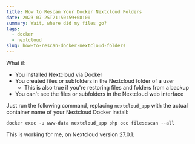```yaml
---
title: How to Rescan Your Docker Nextcloud Folders
date: 2023-07-25T21:50:59+08:00
summary: Wait, where did my files go?
tags:
  - docker
  - nextcloud
slug: how-to-rescan-docker-nextcloud-folders
---
```


What if:
- You installed Nextcloud via Docker
- You created files or subfolders in the Nextcloud folder of a user
  - This is also true if you're restoring files and folders from a backup
- You can't see the files or subfolders in the Nextcloud web interface

Just run the following command, replacing `nextcloud_app` with the actual container name of your Nextcloud Docker install: 


```
docker exec -u www-data nextcloud_app php occ files:scan --all
```

This is working for me, on Nextcloud version 27.0.1.
